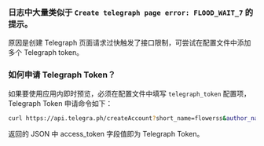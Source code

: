 

### 日志中大量类似于 `Create telegraph page error: FLOOD_WAIT_7` 的提示。  

原因是创建 Telegraph 页面请求过快触发了接口限制，可尝试在配置文件中添加多个 Telegraph token。 


### 如何申请 Telegraph Token？ 

如果要使用应用内即时预览，必须在配置文件中填写 `telegraph_token` 配置项，Telegraph Token 申请命令如下：  
```bash
curl https://api.telegra.ph/createAccount?short_name=flowerss&author_name=flowerss&author_url=https://github.com/indes/flowerss-bot
```

返回的 JSON 中 access_token 字段值即为 Telegraph Token。